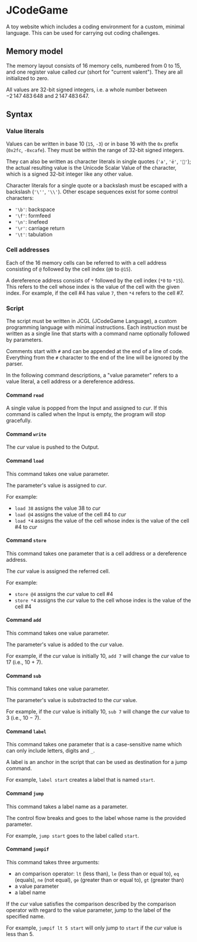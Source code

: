 # JCodeGame

A toy website which includes a coding environment for a custom, minimal language.
This can be used for carrying out coding challenges.

## Memory model

The memory layout consists of 16 memory cells, numbered from 0 to 15, and one register value called *cur* (short for "current valent").
They are all initialized to zero.

All values are 32-bit signed integers, i.e. a whole number between −2 147 483 648 and 2 147 483 647.

## Syntax

### Value literals

Values can be written in base 10 (`15`, `-3`) or in base 16 with the `0x` prefix (`0x2fc`, `-0xcafe`).
They must be within the range of 32-bit signed integers.

They can also be written as character literals in single quotes (`'a'`, `'ë'`, `'🦝'`); the actual resulting value is the Unicode Scalar Value of the character, which is a signed 32-bit integer like any other value.

Character literals for a single quote or a backslash must be escaped with a backslash (`'\''`, `'\\'`).
Other escape sequences exist for some control characters:

- `'\b'`: backspace
- `'\f'`: formfeed
- `'\n'`: linefeed
- `'\r'`: carriage return
- `'\t'`: tabulation

### Cell addresses

Each of the 16 memory cells can be referred to with a cell address consisting of `@` followed by the cell index (`@0` to `@15`).

A dereference address consists of `*` followed by the cell index (`*0` to `*15`).
This refers to the cell whose index is the value of the cell with the given index.
For example, if the cell #4 has value `7`, then `*4` refers to the cell #7.

### Script

The script must be written in JCGL (JCodeGame Language), a custom programming language with minimal instructions.
Each instruction must be written as a single line that starts with a command name optionally followed by parameters.

Comments start with `#` and can be appended at the end of a line of code.
Everything from the `#` character to the end of the line will be ignored by the parser.

In the following command descriptions, a "value parameter" refers to a value literal, a cell address or a dereference address.

#### Command `read`

A single value is popped from the Input and assigned to *cur*.
If this command is called when the Input is empty, the program will stop gracefully.

#### Command `write`

The *cur* value is pushed to the Output.

#### Command `load`

This command takes one value parameter.

The parameter's value is assigned to *cur*.

For example:

- `load 38` assigns the value 38 to *cur*
- `load @4` assigns the value of the cell #4 to *cur*
- `load *4` assigns the value of the cell whose index is the value of the cell #4 to *cur*

#### Command `store`

This command takes one parameter that is a cell address or a dereference address.

The *cur* value is assigned the referred cell.

For example:

- `store @4` assigns the *cur* value to cell #4
- `store *4` assigns the *cur* value to the cell whose index is the value of the cell #4

#### Command `add`

This command takes one value parameter.

The parameter's value is added to the *cur* value.

For example, if the *cur* value is initially 10, `add 7` will change the *cur* value to 17 (i.e., 10 + 7).

#### Command `sub`

This command takes one value parameter.

The parameter's value is substracted to the *cur* value.

For example, if the *cur* value is initially 10, `sub 7` will change the *cur* value to 3 (i.e., 10 − 7).

#### Command `label`

This command takes one parameter that is a case-sensitive name which can only include letters, digits and `_`.

A label is an anchor in the script that can be used as destination for a jump command.

For example, `label start` creates a label that is named `start`.

#### Command `jump`

This command takes a label name as a parameter.

The control flow breaks and goes to the label whose name is the provided parameter.

For example, `jump start` goes to the label called `start`.

#### Command `jumpif`

This command takes three arguments:

- an comparison operator: `lt` (less than), `le` (less than or equal to), `eq` (equals), `ne` (not equal), `ge` (greater than or equal to), `gt` (greater than)
- a value parameter
- a label name

If the *cur* value satisfies the comparison described by the comparison operator with regard to the value parameter, jump to the label of the specified name.

For example, `jumpif lt 5 start` will only jump to `start` if the *cur* value is less than 5.
